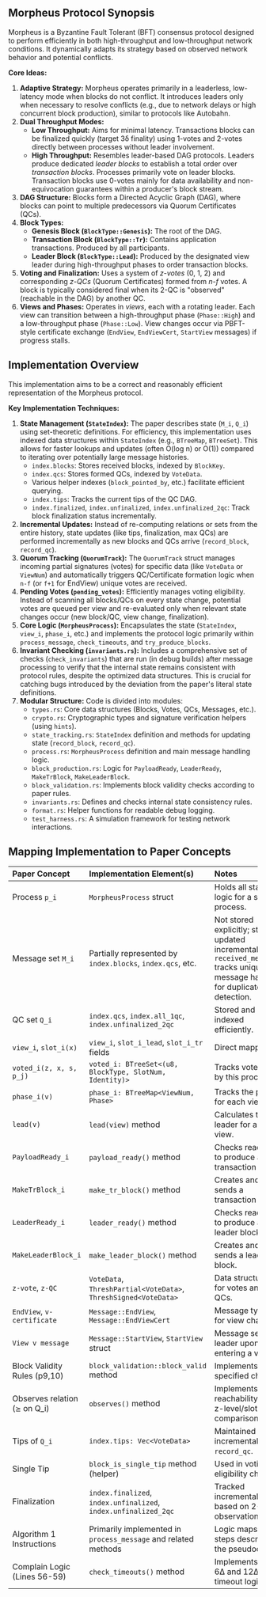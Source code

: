 ## Morpheus Protocol Synopsis

Morpheus is a Byzantine Fault Tolerant (BFT) consensus protocol designed to perform efficiently in both high-throughput and low-throughput network conditions. It dynamically adapts its strategy based on observed network behavior and potential conflicts.

**Core Ideas:**

1.  **Adaptive Strategy:** Morpheus operates primarily in a leaderless, low-latency mode when blocks do not conflict. It introduces leaders only when necessary to resolve conflicts (e.g., due to network delays or high concurrent block production), similar to protocols like Autobahn.
2.  **Dual Throughput Modes:**
    *   **Low Throughput:** Aims for minimal latency. Transactions blocks can be finalized quickly (target 3δ finality) using 1-votes and 2-votes directly between processes without leader involvement.
    *   **High Throughput:** Resembles leader-based DAG protocols. Leaders produce dedicated *leader blocks* to establish a total order over *transaction blocks*. Processes primarily vote on leader blocks. Transaction blocks use 0-votes mainly for data availability and non-equivocation guarantees within a producer's block stream.
3.  **DAG Structure:** Blocks form a Directed Acyclic Graph (DAG), where blocks can point to multiple predecessors via Quorum Certificates (QCs).
4.  **Block Types:**
    *   **Genesis Block (`BlockType::Genesis`):** The root of the DAG.
    *   **Transaction Block (`BlockType::Tr`):** Contains application transactions. Produced by all participants.
    *   **Leader Block (`BlockType::Lead`):** Produced by the designated view leader during high-throughput phases to order transaction blocks.
5.  **Voting and Finalization:** Uses a system of *z-votes* (0, 1, 2) and corresponding *z-QCs* (Quorum Certificates) formed from *n-f* votes. A block is typically considered final when its 2-QC is "observed" (reachable in the DAG) by another QC.
6.  **Views and Phases:** Operates in *views*, each with a rotating leader. Each view can transition between a high-throughput phase (`Phase::High`) and a low-throughput phase (`Phase::Low`). View changes occur via PBFT-style certificate exchange (`EndView`, `EndViewCert`, `StartView` messages) if progress stalls.

## Implementation Overview

This implementation aims to be a correct and reasonably efficient representation of the Morpheus protocol.

**Key Implementation Techniques:**

1.  **State Management (`StateIndex`):** The paper describes state (`M_i`, `Q_i`) using set-theoretic definitions. For efficiency, this implementation uses indexed data structures within `StateIndex` (e.g., `BTreeMap`, `BTreeSet`). This allows for faster lookups and updates (often O(log n) or O(1)) compared to iterating over potentially large message histories.
    *   `index.blocks`: Stores received blocks, indexed by `BlockKey`.
    *   `index.qcs`: Stores formed QCs, indexed by `VoteData`.
    *   Various helper indexes (`block_pointed_by`, etc.) facilitate efficient querying.
    *   `index.tips`: Tracks the current tips of the QC DAG.
    *   `index.finalized`, `index.unfinalized`, `index.unfinalized_2qc`: Track block finalization status incrementally.
2.  **Incremental Updates:** Instead of re-computing relations or sets from the entire history, state updates (like tips, finalization, max QCs) are performed incrementally as new blocks and QCs arrive (`record_block`, `record_qc`).
3.  **Quorum Tracking (`QuorumTrack`):** The `QuorumTrack` struct manages incoming partial signatures (votes) for specific data (like `VoteData` or `ViewNum`) and automatically triggers QC/Certificate formation logic when `n-f` (or `f+1` for EndView) unique votes are received.
4.  **Pending Votes (`pending_votes`):** Efficiently manages voting eligibility. Instead of scanning all blocks/QCs on every state change, potential votes are queued per view and re-evaluated only when relevant state changes occur (new block/QC, view change, finalization).
5.  **Core Logic (`MorpheusProcess`):** Encapsulates the state (`StateIndex`, `view_i`, `phase_i`, etc.) and implements the protocol logic primarily within `process_message`, `check_timeouts`, and `try_produce_blocks`.
6.  **Invariant Checking (`invariants.rs`):** Includes a comprehensive set of checks (`check_invariants`) that are run (in debug builds) after message processing to verify that the internal state remains consistent with protocol rules, despite the optimized data structures. This is crucial for catching bugs introduced by the deviation from the paper's literal state definitions.
7.  **Modular Structure:** Code is divided into modules:
    *   `types.rs`: Core data structures (Blocks, Votes, QCs, Messages, etc.).
    *   `crypto.rs`: Cryptographic types and signature verification helpers (using `hints`).
    *   `state_tracking.rs`: `StateIndex` definition and methods for updating state (`record_block`, `record_qc`).
    *   `process.rs`: `MorpheusProcess` definition and main message handling logic.
    *   `block_production.rs`: Logic for `PayloadReady`, `LeaderReady`, `MakeTrBlock`, `MakeLeaderBlock`.
    *   `block_validation.rs`: Implements block validity checks according to paper rules.
    *   `invariants.rs`: Defines and checks internal state consistency rules.
    *   `format.rs`: Helper functions for readable debug logging.
    *   `test_harness.rs`: A simulation framework for testing network interactions.

## Mapping Implementation to Paper Concepts

| Paper Concept                 | Implementation Element(s)                                     | Notes                                                                 |
| :---------------------------- | :------------------------------------------------------------ | :-------------------------------------------------------------------- |
| Process `p_i`                 | `MorpheusProcess` struct                                      | Holds all state and logic for a single process.                       |
| Message set `M_i`             | Partially represented by `index.blocks`, `index.qcs`, etc.    | Not stored explicitly; state updated incrementally. `received_messages` tracks unique message hashes for duplicate detection. |
| QC set `Q_i`                  | `index.qcs`, `index.all_1qc`, `index.unfinalized_2qc`         | Stored and indexed efficiently.                                       |
| `view_i`, `slot_i(x)`         | `view_i`, `slot_i_lead`, `slot_i_tr` fields                   | Direct mapping.                                                       |
| `voted_i(z, x, s, p_j)`       | `voted_i: BTreeSet<(u8, BlockType, SlotNum, Identity)>`       | Tracks votes cast by this process.                                    |
| `phase_i(v)`                  | `phase_i: BTreeMap<ViewNum, Phase>`                           | Tracks the phase for each view.                                       |
| `lead(v)`                     | `lead(view)` method                                           | Calculates the leader for a given view.                               |
| `PayloadReady_i`              | `payload_ready()` method                                      | Checks readiness to produce a transaction block.                      |
| `MakeTrBlock_i`               | `make_tr_block()` method                                      | Creates and sends a transaction block.                                |
| `LeaderReady_i`               | `leader_ready()` method                                       | Checks readiness to produce a leader block.                           |
| `MakeLeaderBlock_i`           | `make_leader_block()` method                                  | Creates and sends a leader block.                                     |
| `z-vote`, `z-QC`              | `VoteData`, `ThreshPartial<VoteData>`, `ThreshSigned<VoteData>` | Data structures for votes and QCs.                                    |
| `EndView`, `v-certificate`    | `Message::EndView`, `Message::EndViewCert`                    | Message types for view changes.                                       |
| `View v message`              | `Message::StartView`, `StartView` struct                      | Message sent to leader upon entering a view.                          |
| Block Validity Rules (p9,10) | `block_validation::block_valid` method                        | Implements the specified checks.                                      |
| Observes relation (`⪰` on Q_i) | `observes()` method                                           | Implements the reachability and z-level/slot comparison logic.        |
| Tips of `Q_i`                 | `index.tips: Vec<VoteData>`                                   | Maintained incrementally in `record_qc`.                              |
| Single Tip                    | `block_is_single_tip` method (helper)                         | Used in voting eligibility checks.                                    |
| Finalization                  | `index.finalized`, `index.unfinalized`, `index.unfinalized_2qc` | Tracked incrementally based on 2-QC observation.                      |
| Algorithm 1 Instructions      | Primarily implemented in `process_message` and related methods | Logic maps to the steps described in the pseudocode.                  |
| Complain Logic (Lines 56-59)  | `check_timeouts()` method                                     | Implements the 6Δ and 12Δ timeout logic.                            |
